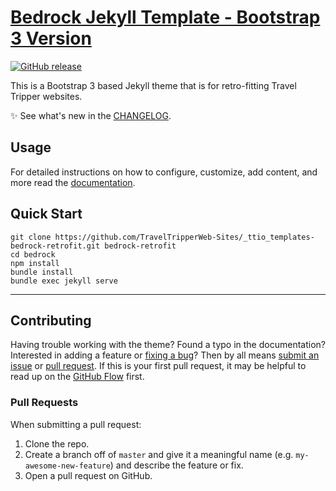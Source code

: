 # [Bedrock Jekyll Template - Bootstrap 3 Version](https://github.com/TravelTripperWeb-Sites/_ttio_templates-bedrock-retrofit)

[![GitHub release](https://img.shields.io/badge/bedrock-v1.0.0-blue.svg)](https://github.com/TravelTripperWeb-Sites/_ttio_templates-bedrock-retrofit/releases)

This is a Bootstrap 3 based Jekyll theme that is for retro-fitting Travel Tripper websites.

:sparkles: See what's new in the [CHANGELOG](CHANGELOG.md).

## Usage

For detailed instructions on how to configure, customize, add content, and more read the [documentation](https://github.com/TravelTripperWeb-Sites/_ttio_templates-bedrock-retrofit/wiki).

## Quick Start

```
git clone https://github.com/TravelTripperWeb-Sites/_ttio_templates-bedrock-retrofit.git bedrock-retrofit
cd bedrock
npm install
bundle install
bundle exec jekyll serve
```

---

## Contributing

Having trouble working with the theme? Found a typo in the documentation? Interested in adding a feature or [fixing a bug](https://github.com/TravelTripperWeb-Sites/_ttio_templates-bedrock-retrofit/issues)? Then by all means [submit an issue](https://github.com/TravelTripperWeb-Sites/_ttio_templates-bedrock-retrofit/issues/new) or [pull request](https://help.github.com/articles/using-pull-requests/). If this is your first pull request, it may be helpful to read up on the [GitHub Flow](https://guides.github.com/introduction/flow/) first.

### Pull Requests

When submitting a pull request:

1. Clone the repo.
2. Create a branch off of `master` and give it a meaningful name (e.g. `my-awesome-new-feature`) and describe the feature or fix.
3. Open a pull request on GitHub.